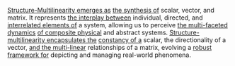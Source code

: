 

[Structure-Multilinearity emerges as](1/2/1/2/3/_Structure-Multilinearity) [the synthesis of](1/3/1/2/3/2/1/1/2/2/1/.Synthesis) scalar, vector, and matrix. It represents [the interplay between](1/3/1/2/1/1/1/2/.Interactions) individual, directed, and [interrelated elements of](1/1/3/1/2/3/3/.Interconnectedness) a system, allowing us to perceive [the multi-faceted dynamics](2/3/2/2/1/1/.Dynamics) [of composite physical](1/1/3/1/1/1/2/.Composite) and abstract systems. [Structure-multilinearity encapsulates the](1/2/1/2/3/_Structure-Multilinearity) [constancy of a](1/1/3/2/1/1/1/.Constancy) scalar, the directionality of a vector, [and the multi-linear](1/2/1/1/2/1/3/_Linear-Nonlinear) relationships of a matrix, evolving a [robust framework for](3/1/1/2/2/2/2/2/2/2/.Frameworks) depicting and managing real-world phenomena.

